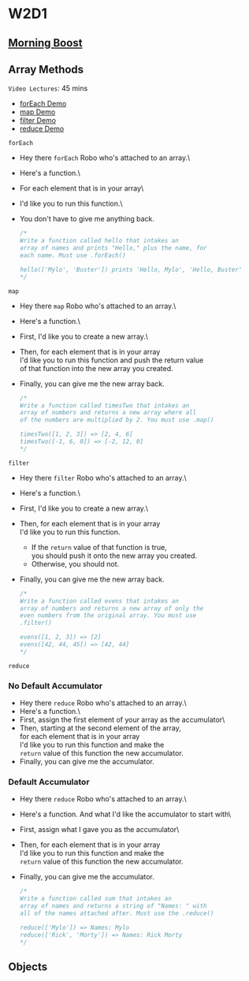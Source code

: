# W2D1

## [Morning Boost]

## Array Methods

`Video Lectures`: 45 mins

- [forEach Demo]
- [map Demo]
- [filter Demo]
- [reduce Demo]

`forEach`

- Hey there `forEach` Robo who's attached to an array.\
- Here's a function.\
- For each element that is in your array\
- I'd like you to run this function.\
- You don't have to give me anything back.

  ```js
  /* 
  Write a function called hello that intakes an 
  array of names and prints "Hello," plus the name, for
  each name. Must use .forEach()

  hello(['Mylo', 'Buster']) prints 'Hello, Mylo', 'Hello, Buster'
  */
  ```

`map`

- Hey there `map` Robo who's attached to an array.\
- Here's a function.\
- First, I'd like you to create a new array.\
- Then, for each element that is in your array\
I'd like you to run this function and push the return value\
of that function into the new array you created.
- Finally, you can give me the new array back.

  ```js
  /* 
  Write a function called timesTwo that intakes an
  array of numbers and returns a new array where all 
  of the numbers are multiplied by 2. You must use .map()

  timesTwo([1, 2, 3]) => [2, 4, 6]
  timesTwo([-1, 6, 0]) => [-2, 12, 0]
  */
  ```

`filter`

- Hey there `filter` Robo who's attached to an array.\
- Here's a function.\
- First, I'd like you to create a new array.\
- Then, for each element that is in your array\
I'd like you to run this function.
  - If the `return` value of that function is true,\
  you should push it onto the new array you created.
  - Otherwise, you should not.
- Finally, you can give me the new array back.

  ```js
  /* 
  Write a function called evens that intakes an
  array of numbers and returns a new array of only the
  even numbers from the original array. You must use
  .filter()

  evens([1, 2, 3]) => [2]
  evens([42, 44, 45]) => [42, 44]
  */
  ```

`reduce`

### No Default Accumulator

- Hey there `reduce` Robo who's attached to an array.\
- Here's a function.\
- First, assign the first element of your array as the accumulator\
- Then, starting at the second element of the array,\
for each element that is in your array\
I'd like you to run this function and make the\
`return` value of this function the new accumulator.
- Finally, you can give me the accumulator.

### Default Accumulator

- Hey there `reduce` Robo who's attached to an array.\
- Here's a function. And what I'd like the accumulator to start with\
- First, assign what I gave you as the accumulator\
- Then, for each element that is in your array\
I'd like you to run this function and make the\
`return` value of this function the new accumulator.
- Finally, you can give me the accumulator.

  ```js
  /* 
  Write a function called sum that intakes an
  array of names and returns a string of "Names: " with
  all of the names attached after. Must use the .reduce()

  reduce(['Mylo']) => Names: Mylo 
  reduce(['Rick', 'Morty']) => Names: Rick Morty 
  */
  ```

## Objects

<!-- Links per cohort -->
[Morning Boost]: https://open.appacademy.io/learn/js-py---jun-2021-cohort-1-online/week-2-jun-2021-cohort-1-online/monday-morning-boost
[forEach Demo]: https://open.appacademy.io/learn/js-py---jun-2021-cohort-1-online/week-2-jun-2021-cohort-1-online/for-each-demo
[map Demo]: https://open.appacademy.io/learn/js-py---jun-2021-cohort-1-online/week-2-jun-2021-cohort-1-online/map-demo
[filter Demo]: https://open.appacademy.io/learn/js-py---jun-2021-cohort-1-online/week-2-jun-2021-cohort-1-online/filter-demo
[reduce Demo]: https://open.appacademy.io/learn/js-py---jun-2021-cohort-1-online/week-2-jun-2021-cohort-1-online/reduce-demo

<!-- Constant Links -->
